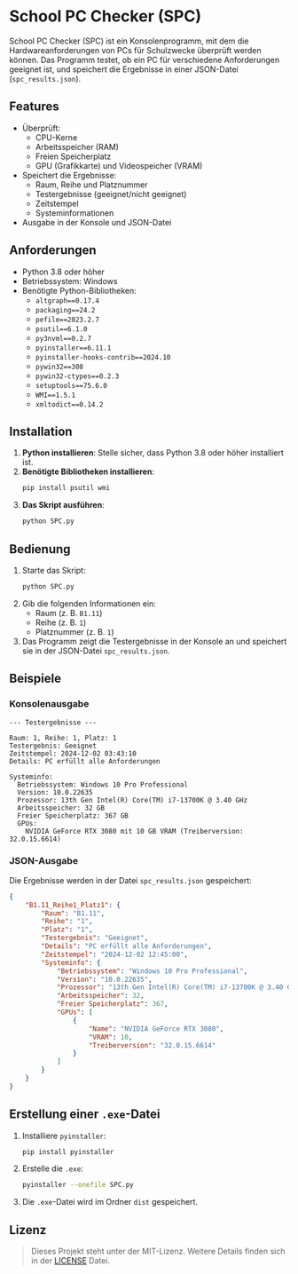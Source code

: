 
# School PC Checker (SPC)

School PC Checker (SPC) ist ein Konsolenprogramm, mit dem die Hardwareanforderungen von PCs für Schulzwecke überprüft werden können. Das Programm testet, ob ein PC für verschiedene Anforderungen geeignet ist, und speichert die Ergebnisse in einer JSON-Datei (`spc_results.json`).

## Features
- Überprüft:
  - CPU-Kerne
  - Arbeitsspeicher (RAM)
  - Freien Speicherplatz
  - GPU (Grafikkarte) und Videospeicher (VRAM)
- Speichert die Ergebnisse:
  - Raum, Reihe und Platznummer
  - Testergebnisse (geeignet/nicht geeignet)
  - Zeitstempel
  - Systeminformationen
- Ausgabe in der Konsole und JSON-Datei

## Anforderungen
- Python 3.8 oder höher
- Betriebssystem: Windows
- Benötigte Python-Bibliotheken:
  - `altgraph==0.17.4`
  - `packaging==24.2`
  - `pefile==2023.2.7`
  - `psutil==6.1.0`
  - `py3nvml==0.2.7`
  - `pyinstaller==6.11.1`
  - `pyinstaller-hooks-contrib==2024.10`
  - `pywin32==308`
  - `pywin32-ctypes==0.2.3`
  - `setuptools==75.6.0`
  - `WMI==1.5.1`
  - `xmltodict==0.14.2`


## Installation
1. **Python installieren**: Stelle sicher, dass Python 3.8 oder höher installiert ist.
2. **Benötigte Bibliotheken installieren**:
   ```bash
   pip install psutil wmi
   ```
3. **Das Skript ausführen**:
   ```bash
   python SPC.py
   ```

## Bedienung
1. Starte das Skript:
   ```bash
   python SPC.py
   ```
2. Gib die folgenden Informationen ein:
   - Raum (z. B. `B1.11`)
   - Reihe (z. B. `1`)
   - Platznummer (z. B. `1`)
3. Das Programm zeigt die Testergebnisse in der Konsole an und speichert sie in der JSON-Datei `spc_results.json`.

## Beispiele
### Konsolenausgabe
```
--- Testergebnisse ---

Raum: 1, Reihe: 1, Platz: 1
Testergebnis: Geeignet
Zeitstempel: 2024-12-02 03:43:10
Details: PC erfüllt alle Anforderungen

Systeminfo:
  Betriebssystem: Windows 10 Pro Professional
  Version: 10.0.22635
  Prozessor: 13th Gen Intel(R) Core(TM) i7-13700K @ 3.40 GHz
  Arbeitsspeicher: 32 GB
  Freier Speicherplatz: 367 GB
  GPUs:
    NVIDIA GeForce RTX 3080 mit 10 GB VRAM (Treiberversion: 32.0.15.6614)
```

### JSON-Ausgabe
Die Ergebnisse werden in der Datei `spc_results.json` gespeichert:
```json
{
    "B1.11_Reihe1_Platz1": {
        "Raum": "B1.11",
        "Reihe": "1",
        "Platz": "1",
        "Testergebnis": "Geeignet",
        "Details": "PC erfüllt alle Anforderungen",
        "Zeitstempel": "2024-12-02 12:45:00",
        "Systeminfo": {
            "Betriebssystem": "Windows 10 Pro Professional",
            "Version": "10.0.22635",
            "Prozessor": "13th Gen Intel(R) Core(TM) i7-13700K @ 3.40 GHz",
            "Arbeitsspeicher": 32,
            "Freier Speicherplatz": 367,
            "GPUs": [
                {
                    "Name": "NVIDIA GeForce RTX 3080",
                    "VRAM": 10,
                    "Treiberversion": "32.0.15.6614"
                }
            ]
        }
    }
}
```

## Erstellung einer `.exe`-Datei
1. Installiere `pyinstaller`:
   ```bash
   pip install pyinstaller
   ```
2. Erstelle die `.exe`:
   ```bash
   pyinstaller --onefile SPC.py
   ```
3. Die `.exe`-Datei wird im Ordner `dist` gespeichert.

## Lizenz
> Dieses Projekt steht unter der MIT-Lizenz. Weitere Details finden sich in der [LICENSE](LICENSE.md) Datei.
